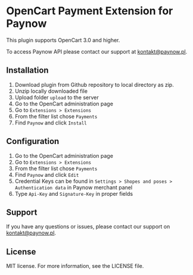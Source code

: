 # OpenCart Payment Extension for Paynow

This plugin supports OpenCart 3.0 and higher.

To access Paynow API please contact our support at kontakt@paynow.pl.

## Installation
1. Download plugin from Github repository to local directory as zip.
2. Unzip locally downloaded file
3. Upload folder `upload` to the server
4. Go to the OpenCart administration page
5. Go to `Extensions > Extensions`
6. From the filter list chose `Payments`
7. Find `Paynow` and click `Install`

## Configuration
1. Go to the OpenCart administration page
2. Go to `Extensions > Extensions`
3. From the filter list chose `Payments`
3. Find `Paynow` and click `Edit`
4. Credential Keys can be found in `Settings > Shopes and poses > Authentication data` in Paynow merchant panel
5. Type `Api-Key` and `Signature-Key` in proper fields

## Support
If you have any questions or issues, please contact our support on kontakt@paynow.pl.

## License
MIT license. For more information, see the LICENSE file.